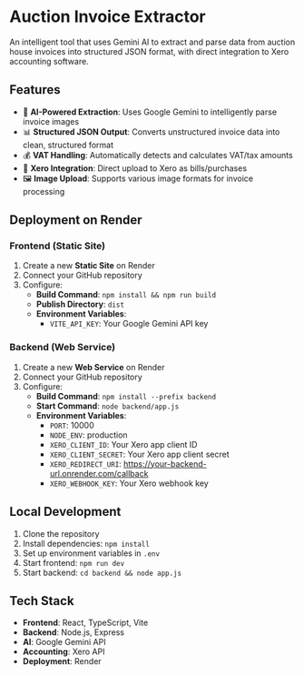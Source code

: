 # Auction Invoice Extractor

An intelligent tool that uses Gemini AI to extract and parse data from auction house invoices into structured JSON format, with direct integration to Xero accounting software.

## Features

- 🤖 **AI-Powered Extraction**: Uses Google Gemini to intelligently parse invoice images
- 📊 **Structured JSON Output**: Converts unstructured invoice data into clean, structured format
- 💰 **VAT Handling**: Automatically detects and calculates VAT/tax amounts
- 🔗 **Xero Integration**: Direct upload to Xero as bills/purchases
- 🖼️ **Image Upload**: Supports various image formats for invoice processing

## Deployment on Render

### Frontend (Static Site)
1. Create a new **Static Site** on Render
2. Connect your GitHub repository
3. Configure:
   - **Build Command**: `npm install && npm run build`
   - **Publish Directory**: `dist`
   - **Environment Variables**:
     - `VITE_API_KEY`: Your Google Gemini API key

### Backend (Web Service)
1. Create a new **Web Service** on Render
2. Connect your GitHub repository
3. Configure:
   - **Build Command**: `npm install --prefix backend`
   - **Start Command**: `node backend/app.js`
   - **Environment Variables**:
     - `PORT`: 10000
     - `NODE_ENV`: production
     - `XERO_CLIENT_ID`: Your Xero app client ID
     - `XERO_CLIENT_SECRET`: Your Xero app client secret
     - `XERO_REDIRECT_URI`: https://your-backend-url.onrender.com/callback
     - `XERO_WEBHOOK_KEY`: Your Xero webhook key

## Local Development

1. Clone the repository
2. Install dependencies: `npm install`
3. Set up environment variables in `.env`
4. Start frontend: `npm run dev`
4. Start backend: `cd backend && node app.js`

## Tech Stack

- **Frontend**: React, TypeScript, Vite
- **Backend**: Node.js, Express
- **AI**: Google Gemini API
- **Accounting**: Xero API
- **Deployment**: Render

